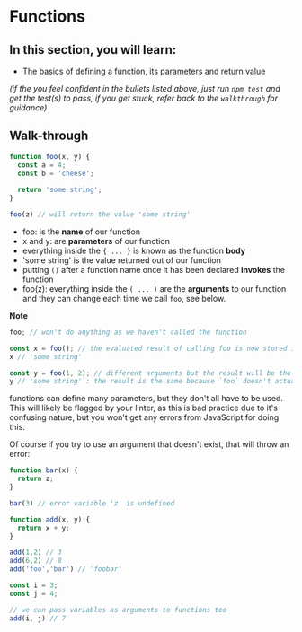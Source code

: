 # Functions

## In this section, you will learn:

- The basics of defining a function, its parameters and return value

*(if the you feel confident in the bullets listed above, just run `npm test` and get the test(s) to pass, if you get stuck, refer back to the `walkthrough` for guidance)*

## Walk-through

```javascript
function foo(x, y) {
  const a = 4;
  const b = 'cheese';
  
  return 'some string';
}

foo(z) // will return the value 'some string'
```

- foo: is the **name** of our function
- x and y: are **parameters** of our function
- everything inside the `{ ... }` is known as the function **body**
- 'some string' is the value returned out of our function
- putting `()` after a function name once it has been declared **invokes** the function
- foo(z): everything inside the `( ... )` are the **arguments** to our function and they can change each time we call `foo`, see below.

**Note**
```javascript
foo; // won't do anything as we haven't called the function

const x = foo(); // the evaluated result of calling foo is now stored in 'x'
x // 'some string'

const y = foo(1, 2); // different arguments but the result will be the same
y // 'some string' : the result is the same because `foo` doesn't actually do anything with it's arguments.

```

functions can define many parameters, but they don't all have to be used. This will likely be flagged by your linter, as this is bad practice due to it's confusing nature, but you won't get any errors from JavaScript for doing this.

Of course if you try to use an argument that doesn't exist, that will throw an error:

```javascript
function bar(x) {
  return z;
}

bar(3) // error variable 'z' is undefined
```

```javascript
function add(x, y) {
  return x + y;
}

add(1,2) // 3
add(6,2) // 8
add('foo','bar') // 'foobar'

const i = 3;
const j = 4;

// we can pass variables as arguments to functions too
add(i, j) // 7
```
